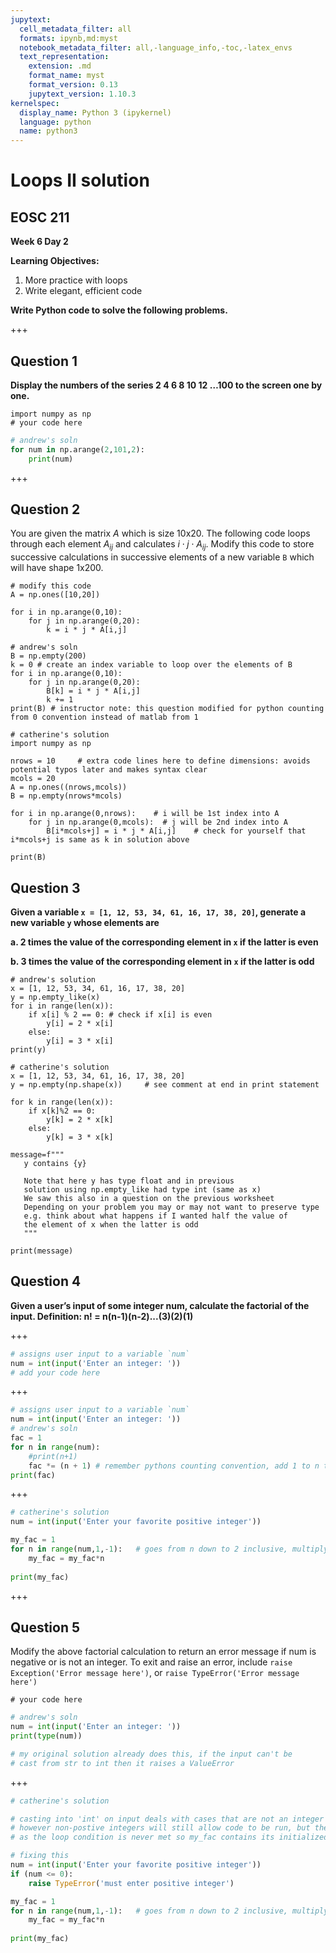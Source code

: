```yaml
---
jupytext:
  cell_metadata_filter: all
  formats: ipynb,md:myst
  notebook_metadata_filter: all,-language_info,-toc,-latex_envs
  text_representation:
    extension: .md
    format_name: myst
    format_version: 0.13
    jupytext_version: 1.10.3
kernelspec:
  display_name: Python 3 (ipykernel)
  language: python
  name: python3
---
```


# Loops II solution

## EOSC 211

**Week 6 Day 2**

**Learning Objectives:**  
1. More practice with loops
2. Write elegant, efficient code

**Write Python code to solve the following problems.**

+++

## Question 1

**Display the numbers of the series 2 4 6 8 10 12 …100 to the screen one by one.**

```{code-cell} ipython3
import numpy as np
# your code here
```

```python
# andrew's soln
for num in np.arange(2,101,2):
    print(num)
```

+++

## Question 2

You are given the matrix $A$ which is size 10x20. The following code loops through each element $A_{ij}$ and calculates $i \cdot j \cdot A_{ij}$. Modify this code to store successive calculations in successive elements of a new variable `B` which will have shape 1x200.

```{code-cell} ipython3
# modify this code
A = np.ones([10,20])

for i in np.arange(0,10):
    for j in np.arange(0,20):
        k = i * j * A[i,j]        
```

```{code-cell} ipython3
# andrew's soln
B = np.empty(200)
k = 0 # create an index variable to loop over the elements of B
for i in np.arange(0,10):
    for j in np.arange(0,20):
        B[k] = i * j * A[i,j]
        k += 1
print(B) # instructor note: this question modified for python counting from 0 convention instead of matlab from 1       
```

```{code-cell} ipython3
# catherine's solution
import numpy as np

nrows = 10     # extra code lines here to define dimensions: avoids potential typos later and makes syntax clear
mcols = 20
A = np.ones((nrows,mcols))
B = np.empty(nrows*mcols)

for i in np.arange(0,nrows):    # i will be 1st index into A
    for j in np.arange(0,mcols):  # j will be 2nd index into A      
        B[i*mcols+j] = i * j * A[i,j]    # check for yourself that i*mcols+j is same as k in solution above

print(B)
```

## Question 3

**Given a variable `x = [1, 12, 53, 34, 61, 16, 17, 38, 20]`,  generate a new variable `y` whose elements are**

**a.	2 times the value of the corresponding element in `x` if the latter is even**

**b.	3 times the value of the corresponding element in `x` if the latter is odd**

```{code-cell} ipython3
# andrew's solution
x = [1, 12, 53, 34, 61, 16, 17, 38, 20]
y = np.empty_like(x)
for i in range(len(x)):
    if x[i] % 2 == 0: # check if x[i] is even
        y[i] = 2 * x[i]
    else:
        y[i] = 3 * x[i]
print(y)
```

```{code-cell} ipython3
# catherine's solution
x = [1, 12, 53, 34, 61, 16, 17, 38, 20]
y = np.empty(np.shape(x))     # see comment at end in print statement

for k in range(len(x)):
    if x[k]%2 == 0:
        y[k] = 2 * x[k]
    else:
        y[k] = 3 * x[k] 
        
message=f"""
   y contains {y}
   
   Note that here y has type float and in previous 
   solution using np.empty_like had type int (same as x)
   We saw this also in a question on the previous worksheet
   Depending on your problem you may or may not want to preserve type
   e.g. think about what happens if I wanted half the value of 
   the element of x when the latter is odd
   """

print(message)
```

## Question 4 

**Given a user’s input of some integer num, calculate the factorial of the input. Definition: n! = n(n-1)(n-2)...(3)(2)(1)**

+++

```python
# assigns user input to a variable `num`
num = int(input('Enter an integer: '))
# add your code here
```

+++

``` python
# assigns user input to a variable `num`
num = int(input('Enter an integer: '))  
# andrew's soln
fac = 1  
for n in range(num):  
    #print(n+1)  
    fac *= (n + 1) # remember pythons counting convention, add 1 to n to 
print(fac)
```

+++

``` python
# catherine's solution
num = int(input('Enter your favorite positive integer'))

my_fac = 1
for n in range(num,1,-1):   # goes from n down to 2 inclusive, multiplying by 1 does nothing
    my_fac = my_fac*n
    
print(my_fac)
```

+++

## Question 5

Modify the above factorial calculation to return an error message if num is negative or is not an integer. 
To exit and raise an error, include `raise Exception('Error message here')`, or  `raise TypeError('Error message here')`

```{code-cell} ipython3
# your code here
```

```python
# andrew's soln
num = int(input('Enter an integer: '))
print(type(num))

# my original solution already does this, if the input can't be 
# cast from str to int then it raises a ValueError
```

+++

```python
# catherine's solution

# casting into 'int' on input deals with cases that are not an integer
# however non-postive integers will still allow code to be run, but the print statement will return 1 
# as the loop condition is never met so my_fac contains its initialized value

# fixing this
num = int(input('Enter your favorite positive integer'))
if (num <= 0):
    raise TypeError('must enter positive integer')

my_fac = 1
for n in range(num,1,-1):   # goes from n down to 2 inclusive, multiplying by 1 does nothing
    my_fac = my_fac*n
    
print(my_fac)
```
